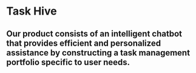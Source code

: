 # Task Hive

##  Our product consists of an intelligent chatbot that provides efficient and personalized assistance by constructing a task management portfolio specific to user needs.

